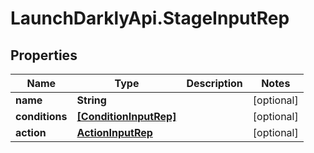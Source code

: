 # LaunchDarklyApi.StageInputRep

## Properties

Name | Type | Description | Notes
------------ | ------------- | ------------- | -------------
**name** | **String** |  | [optional] 
**conditions** | [**[ConditionInputRep]**](ConditionInputRep.md) |  | [optional] 
**action** | [**ActionInputRep**](ActionInputRep.md) |  | [optional] 


